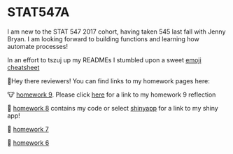 # STAT547A

I am new to the STAT 547 2017 cohort, having taken 545 last fall with Jenny Bryan. I am looking forward to building functions and learning how automate processes! 


In an effort to tszuj up my READMEs I stumbled upon a sweet [emoji cheatsheet](https://www.webpagefx.com/tools/emoji-cheat-sheet/)

:wave:Hey there reviewers! You can find links to my homework pages here:

:cow: [homework 9](https://github.com/emwest/stat547HW09). Please click [here](https://github.com/emwest/STAT547A/blob/master/hw09_REFLECTION.Rmd) for a link to my homework 9 reflection

:ox: [homework 8](https://github.com/emwest/STAT547A/tree/master/hw08) contains my code or select [shinyapp](https://emwest.shinyapps.io/Sample_for_STAT547_emwest_2017/) for a link to my shiny app!

:ram: [homework 7](https://github.com/emwest/STAT547A/tree/master/hw07)

:water_buffalo: [homework 6](https://github.com/emwest/STAT547A/tree/master/hw6)

